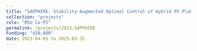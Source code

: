 ```yaml
---
title: "SAPPHIRE: Stability-Augmented Optimal Control of Hybrid PV Plants with Very High Penetration of Inverter-based Resources"
collection: "projects"
role: "MSU Co-PI"
permalink: /projects/2023-SAPPHIRE
Funding: "$50,000"
date: 2023-04-01 to 2025-03-31
---
```

